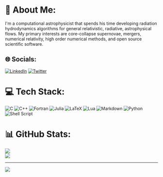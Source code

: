 # 💫 About Me:
I'm a computational astrophysicist that spends his time developing radiation hydrodynamics algorithms for general relativistic, radiative, astrophysical flows. 
My primary interests are core-collapse supernovae, mergers, numerical relativity, high order numerical methods, and open source scientific software.


## 🌐 Socials:
[![LinkedIn](https://img.shields.io/badge/LinkedIn-%230077B5.svg?logo=linkedin&logoColor=white)](https://linkedin.com/in/brandon-barker-551426116) [![Twitter](https://img.shields.io/badge/Twitter-%231DA1F2.svg?logo=Twitter&logoColor=white)](https://twitter.com/AstroBarker) 

# 💻 Tech Stack:
![C](https://img.shields.io/badge/c-%2300599C.svg?style=for-the-badge&logo=c&logoColor=white) ![C++](https://img.shields.io/badge/c++-%2300599C.svg?style=for-the-badge&logo=c%2B%2B&logoColor=white) ![Fortran](https://img.shields.io/badge/Fortran-%23734F96.svg?style=for-the-badge&logo=fortran&logoColor=white) 	![Julia](https://img.shields.io/badge/-Julia-9558B2?style=for-the-badge&logo=julia&logoColor=white) ![LaTeX](https://img.shields.io/badge/latex-%23008080.svg?style=for-the-badge&logo=latex&logoColor=white) ![Lua](https://img.shields.io/badge/lua-%232C2D72.svg?style=for-the-badge&logo=lua&logoColor=white) ![Markdown](https://img.shields.io/badge/markdown-%23000000.svg?style=for-the-badge&logo=markdown&logoColor=white) ![Python](https://img.shields.io/badge/python-3670A0?style=for-the-badge&logo=python&logoColor=ffdd54) ![Shell Script](https://img.shields.io/badge/shell_script-%23121011.svg?style=for-the-badge&logo=gnu-bash&logoColor=white)
# 📊 GitHub Stats:
![](https://github-readme-stats.vercel.app/api?username=AstroBarker&theme=gruvbox&hide_border=false&include_all_commits=false&count_private=true)<br/>
![](https://github-readme-streak-stats.herokuapp.com/?user=AstroBarker&theme=gruvbox&hide_border=false)<br/>
<!--![](https://github-readme-stats.vercel.app/api/top-langs/?username=AstroBarker&theme=gruvbox&hide_border=false&include_all_commits=false&count_private=true&layout=compact)-->

---
[![](https://visitcount.itsvg.in/api?id=AstroBarker&icon=0&color=0)](https://visitcount.itsvg.in)

<!-- Proudly created with GPRM ( https://gprm.itsvg.in ) -->
